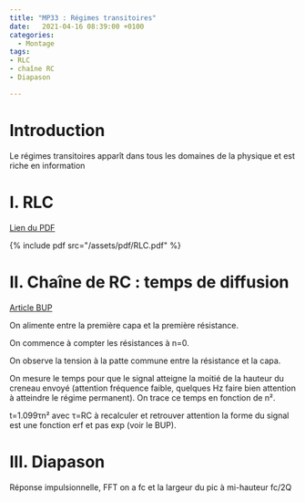```yaml
---
title: "MP33 : Régimes transitoires"
date:   2021-04-16 08:39:00 +0100
categories:
  - Montage
tags:
- RLC
- chaîne RC
- Diapason

---
```

# Introduction
Le régimes transitoires apparît dans tous les domaines de la physique et est riche en information
# I. RLC
[Lien du PDF](/assets/pdf/RLC.pdf)

{% include pdf src="/assets/pdf/RLC.pdf" %}

# II. Chaîne de RC : temps de diffusion
[Article BUP](http://www.armelmartin.mon-site-a-moi.fr/doc/tipe/Article-BUP_21231_DiffusionChargeElectrique.pdf)

On alimente entre la première capa et la première résistance.

On commence à compter les résistances à n=0.

On observe la tension à la patte commune entre la résistance et la capa.

On mesure le temps pour que le signal atteigne la moitié de la hauteur du creneau envoyé (attention fréquence faible, quelques Hz faire bien attention à atteindre le régime permanent).
On trace ce temps en fonction de n².

t=1.099&tau;n² avec &tau;=RC à recalculer et retrouver attention la forme du signal est une fonction erf et pas exp (voir le BUP).

# III. Diapason
Réponse impulsionnelle, FFT on a fc et la largeur du pic à mi-hauteur fc/2Q
